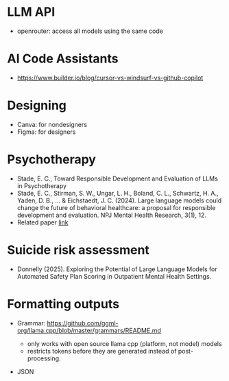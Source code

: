 
# LLM API
- openrouter: access all models using the same code


# AI Code Assistants
- https://www.builder.io/blog/cursor-vs-windsurf-vs-github-copilot

# Designing
- Canva: for nondesigners
- Figma: for designers

# Psychotherapy
- Stade, E. C., Toward Responsible Development and Evaluation of LLMs in Psychotherapy
- Stade, E. C., Stirman, S. W., Ungar, L. H., Boland, C. L., Schwartz, H. A., Yaden, D. B., ... & Eichstaedt, J. C. (2024). Large language models could change the future of behavioral healthcare: a proposal for responsible development and evaluation. NPJ Mental Health Research, 3(1), 12.
- Related paper [link](https://www.nature.com/articles/s44184-024-00056-z.pdf)  

# Suicide risk assessment
- Donnelly (2025). Exploring the Potential of Large Language Models for Automated Safety Plan Scoring in Outpatient Mental Health Settings. 


# Formatting outputs
- Grammar: https://github.com/ggml-org/llama.cpp/blob/master/grammars/README.md
  - only works with open source llama cpp (platform, not model) models
  - restricts tokens before they are generated instead of post-processing.
 
- JSON

  
